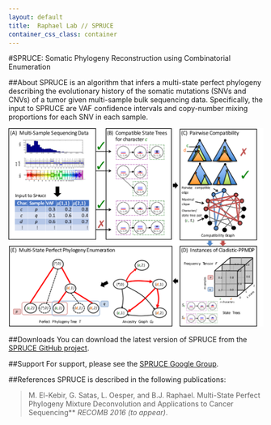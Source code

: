 ```yaml
---
layout: default
title:  Raphael Lab // SPRUCE
container_css_class: container
---
```


#SPRUCE: Somatic Phylogeny Reconstruction using Combinatorial Enumeration

##About
SPRUCE is an algorithm that infers a multi-state perfect phylogeny describing the evolutionary history of the somatic mutations (SNVs and CNVs) of a tumor given multi-sample bulk sequencing data. Specifically, the input to SPRUCE are VAF confidence intervals and copy-number mixing proportions for each SNV in each sample. 

[<img src="spruce.png" style="width: 800px"/>](spruce.png)

<a name="download"></a>
##Downloads 
You can download the latest version of SPRUCE from the [SPRUCE GitHub project](https://github.com/raphael-group/spruce).

##Support
For support, please see the [SPRUCE Google Group](https://groups.google.com/forum/#!forum/spruce).

<a name="reference"></a>
##References
SPRUCE is described in the following publications:

>M. El-Kebir, G. Satas, L. Oesper, and B.J. Raphael.
>Multi-State Perfect Phylogeny Mixture Deconvolution and Applications to Cancer Sequencing**
>*RECOMB 2016 (to appear)*.

